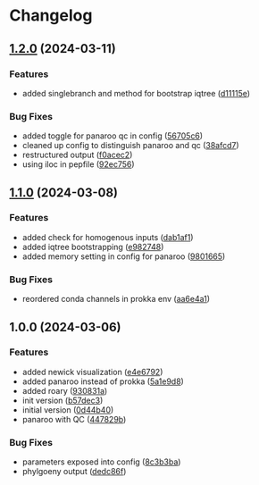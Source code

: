 # Changelog

## [1.2.0](https://github.com/xsitarcik/snp_distances/compare/v1.1.0...v1.2.0) (2024-03-11)


### Features

* added singlebranch and method for bootstrap iqtree ([d11115e](https://github.com/xsitarcik/snp_distances/commit/d11115e762737febb6e66629bc4d77e07478fcdb))


### Bug Fixes

* added toggle for panaroo qc in config ([56705c6](https://github.com/xsitarcik/snp_distances/commit/56705c6686c82e09fd8183e3f0661895072754ff))
* cleaned up config to distinguish panaroo and qc ([38afcd7](https://github.com/xsitarcik/snp_distances/commit/38afcd75ba33215cb35c5027b9f6022dad0b7424))
* restructured output ([f0acec2](https://github.com/xsitarcik/snp_distances/commit/f0acec2eb2a01444ddb3f5a1990aa989f69b2460))
* using iloc in pepfile ([92ec756](https://github.com/xsitarcik/snp_distances/commit/92ec7560efd2ffb02677b3d28cd0f40e07e9452a))

## [1.1.0](https://github.com/xsitarcik/snp_distances/compare/v1.0.0...v1.1.0) (2024-03-08)


### Features

* added check for homogenous inputs ([dab1af1](https://github.com/xsitarcik/snp_distances/commit/dab1af1c781457e1887bdf596c05c0233e6a3011))
* added iqtree bootstrapping ([e982748](https://github.com/xsitarcik/snp_distances/commit/e98274877a89f623f2970b896467c9a845e14a42))
* added memory setting in config for panaroo ([9801665](https://github.com/xsitarcik/snp_distances/commit/98016654d415da04e4cf8c2e56e90ec908252773))


### Bug Fixes

* reordered conda channels in prokka env ([aa6e4a1](https://github.com/xsitarcik/snp_distances/commit/aa6e4a161fe975c6957948b28a67823efe5a9be6))

## 1.0.0 (2024-03-06)


### Features

* added newick visualization ([e4e6792](https://github.com/xsitarcik/outbreak_detection/commit/e4e6792e6fb2f0b383e1762b7f0ed86c7f7a5a67))
* added panaroo instead of prokka ([5a1e9d8](https://github.com/xsitarcik/outbreak_detection/commit/5a1e9d89c59cb67fb3e28265782c5b68ebe3191f))
* added roary ([930831a](https://github.com/xsitarcik/outbreak_detection/commit/930831add2f8f929b25d1d3e5224fa801361a638))
* init version ([b57dec3](https://github.com/xsitarcik/outbreak_detection/commit/b57dec3338ef853904476c4466b8b91517de982d))
* initial version ([0d44b40](https://github.com/xsitarcik/outbreak_detection/commit/0d44b409c3845f05d98ec240f54d15fb1bc770e0))
* panaroo with QC ([447829b](https://github.com/xsitarcik/outbreak_detection/commit/447829b3068a7e864dfdf67822a7e3be7929a7d8))


### Bug Fixes

* parameters exposed into config ([8c3b3ba](https://github.com/xsitarcik/outbreak_detection/commit/8c3b3baa6e67e7e2ebadf036d01914d08ab97416))
* phylgoeny output ([dedc86f](https://github.com/xsitarcik/outbreak_detection/commit/dedc86f742ea696a5f8929194bee1dc24b3ccc05))
